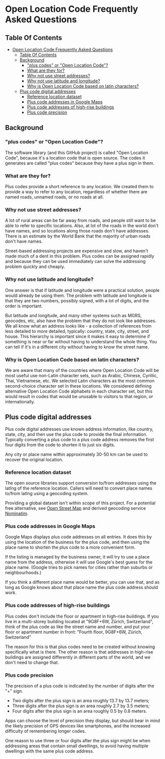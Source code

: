 # Open Location Code Frequently Asked Questions

## Table Of Contents
- [Open Location Code Frequently Asked Questions](#open-location-code-frequently-asked-questions)
  - [Table Of Contents](#table-of-contents)
  - [Background](#background)
    - ["plus codes" or "Open Location Code"?](#plus-codes-or-open-location-code)
    - [What are they for?](#what-are-they-for)
    - [Why not use street addresses?](#why-not-use-street-addresses)
    - [Why not use latitude and longitude?](#why-not-use-latitude-and-longitude)
    - [Why is Open Location Code based on latin characters?](#why-is-open-location-code-based-on-latin-characters)
  - [Plus code digital addresses](#plus-code-digital-addresses)
    - [Reference location dataset](#reference-location-dataset)
    - [Plus code addresses in Google Maps](#plus-code-addresses-in-google-maps)
    - [Plus code addresses of high-rise buildings](#plus-code-addresses-of-high-rise-buildings)
    - [Plus code precision](#plus-code-precision)



## Background

### "plus codes" or "Open Location Code"?

The software library (and this GitHub project) is called "Open Location Code", because it's a location code that is open source.
The codes it generates are called "plus codes" because they have a plus sign in them.

### What are they for?

Plus codes provide a short reference to any location.
We created them to provide a way to refer to any location, regardless of whether there are named roads, unnamed roads, or no roads at all.

### Why not use street addresses?

A lot of rural areas can be far away from roads, and people still want to be able to refer to specific locations.
Also, at lot of the roads in the world don't have names, and so locations along those roads don't have addresses.
There is an estimate by the World Bank that the majority of urban roads don't have names.

Street-based addressing projects are expensive and slow, and haven't made much of a dent in this problem.
Plus codes can be assigned rapidly and because they can be used immediately can solve the addressing problem quickly and cheaply.

### Why not use latitude and longitude?

One answer is that if latitude and longitude were a practical solution, people would already be using them.
The problem with latitude and longitude is that they are two numbers, possibly signed, with a lot of digits, and the order is important.

But latitude and longitude, and many other systems such as MGRS, geocodes, etc, also have the problem that they do not look like addresses.
We all know what an address looks like - a collection of references from less detailed to more detailed, typically: country, state, city, street, and house.
This hierarchy is important since it makes it easy to determine if something is near or far without having to understand the whole thing.
You can tell if it's in a different city without having to know the street name.

### Why is Open Location Code based on latin characters?

We are aware that many of the countries where Open Location Code will be most useful use non-Latin character sets, such as Arabic, Chinese, Cyrillic, Thai, Vietnamese, etc.
We selected Latin characters as the most common second-choice character set in these locations.
We considered defining alternative Open Location Code alphabets in each character set, but this would result in codes that would be unusable to visitors to that region, or internationally.

## Plus code digital addresses

Plus code digital addresses use known address information, like country, state, city, and then use the plus code to provide the final information.
Typically converting a plus code to a plus code address removes the first four digits from the code to shorten it to just six digits.

Any city or place name within approximately 30-50 km can be used to recover the original location.

### Reference location dataset

The open source libraries support conversion to/from addresses using the latlng of the reference location.
Callers will need to convert place names to/from latlng using a geocoding system.

Providing a global dataset isn't within scope of this project.
For a potential free alternative, see [Open Street Map](https://wiki.openstreetmap.org/) and derived geocoding service [Nominatim](https://nominatim.org/).

### Plus code addresses in Google Maps

Google Maps displays plus code addresses on all entries.
It does this by using the location of the business for the plus code, and then using the place name to shorten the plus code to a more convenient form.

If the listing is managed by the business owner, it will try to use a place name from the address, otherwise it will use Google's best guess for the place name. (Google tries to pick names for cities rather than suburbs or neighbourhoods.)

If you think a different place name would be better, you can use that, and as long as Google knows about that place name the plus code address should work.

### Plus code addresses of high-rise buildings

Plus codes don't include the floor or apartment in high-rise buildings.
If you live in a multi-storey building located at "9G8F+6W, Zürich, Switzerland", think of the plus code as like the street name and number, and put your floor or apartment number in front: "Fourth floor, 9G8F+6W, Zürich, Switzerland"

The reason for this is that plus codes need to be created without knowing specifically what is there.
The other reason is that addresses in high-rise buildings are assigned differently in different parts of the world, and we don't need to change that.

### Plus code precision

The precision of a plus code is indicated by the number of digits after the "+" sign.

*  Two digits after the plus sign is an area roughly 13.7 by 13.7 meters;
*  Three digits after the plus sign is an area roughly 2.7 by 3.5 meters;
*  Four digits after the plus sign is an area roughly 0.5 by 0.8 meters.

Apps can choose the level of precision they display, but should bear in mind the likely precision of GPS devices like smartphones, and the increased difficulty of remembering longer codes.

One reason to use three or four digits after the plus sign might be when addressing areas that contain small dwellings, to avoid having multiple dwellings with the same plus code address.

